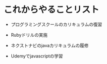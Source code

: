 # これからやることリスト

- プログラミングスクールのカリキュラムの復習

- Rubyドリルの実施


- ネクストナビのjavaカリキュラムの履修

- Udemyでjavascriptの学習

